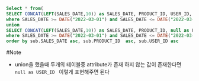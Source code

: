 ```SQL
Select * from(
SELECT CONCAT(LEFT(SALES_DATE,10)) as SALES_DATE, PRODUCT_ID, USER_ID, SALES_AMOUNT from ONLINE_SALE
where SALES_DATE >= DATE("2022-03-01") and SALES_DATE <= DATE("2022-03-31")
union
SELECT CONCAT(LEFT(SALES_DATE,10)) as SALES_DATE, PRODUCT_ID, null as USER_ID ,SALES_AMOUNT from OFFLINE_SALE
where SALES_DATE >= DATE("2022-03-01") and SALES_DATE <= DATE("2022-03-31")) as sub
order by sub.SALES_DATE asc, sub.PRODUCT_ID	 asc, sub.USER_ID asc
```
#Note
* union을 했을때 두개의 테이블중 attribute가 존재 하지 않는 값이 존재한다면 ```null as USER_ID ``` 이렇게 표현해주면 된다
